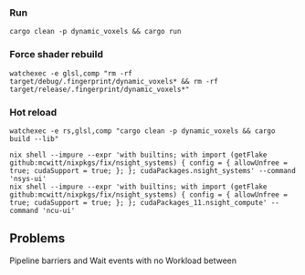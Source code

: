 

### Run
```shell
cargo clean -p dynamic_voxels && cargo run
```

### Force shader rebuild
```shell
watchexec -e glsl,comp "rm -rf target/debug/.fingerprint/dynamic_voxels* && rm -rf target/release/.fingerprint/dynamic_voxels*"
```

### Hot reload
```shell
watchexec -e rs,glsl,comp "cargo clean -p dynamic_voxels && cargo build --lib"
```

```shell 
nix shell --impure --expr 'with builtins; with import (getFlake github:mcwitt/nixpkgs/fix/nsight_systems) { config = { allowUnfree = true; cudaSupport = true; }; }; cudaPackages.nsight_systems' --command 'nsys-ui'
nix shell --impure --expr 'with builtins; with import (getFlake github:mcwitt/nixpkgs/fix/nsight_systems) { config = { allowUnfree = true; cudaSupport = true; }; }; cudaPackages_11.nsight_compute' --command 'ncu-ui'
```

## Problems
Pipeline barriers and Wait events with no Workload between